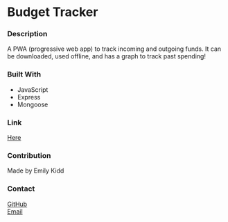 # Budget Tracker

### Description
A PWA (progressive web app) to track incoming and outgoing funds. It can be downloaded, used offline, and has a graph to track past spending!

### Built With
* JavaScript
* Express
* Mongoose

### Link
[Here](https://budget-tracker-123456.herokuapp.com/)

### Contribution
Made by Emily Kidd

### Contact
[GitHub](github.com/emilykidd3)  
[Email](mailto:e.kidd61@yahoo.com)